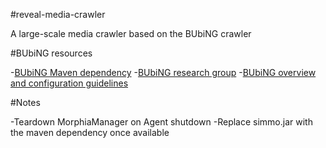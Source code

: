 #reveal-media-crawler

A large-scale media crawler based on the BUbiNG crawler

#BUbiNG resources

-[BUbiNG Maven dependency]
-[BUbiNG research group]
-[BUbiNG overview and configuration guidelines]

#Notes

-Teardown MorphiaManager on Agent shutdown
-Replace simmo.jar with the maven dependency once available

[BUbiNG maven dependency]:https://oss.sonatype.org/#nexus-search;quick~bubing
[BUbiNG research group]:http://law.di.unimi.it/
[BUbiNG overview and configuration guidelines]:http://law.di.unimi.it/software/bubing-docs/overview-summary.html